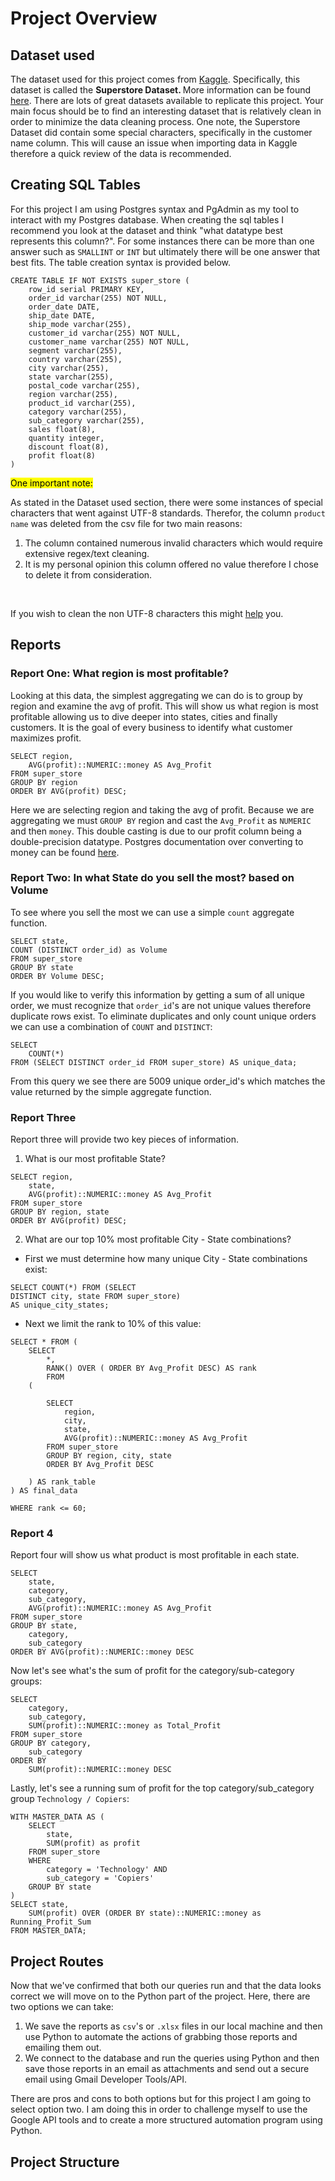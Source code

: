 # Project Overview 

## Dataset used 
The dataset used for this project comes from 
[Kaggle](https://www.kaggle.com). Specifically, this 
dataset is called the <strong> Superstore Dataset. </strong> More information can be found 
[here](https://www.kaggle.com/datasets/vivek468/superstore-dataset-final?resource=download). There are lots of great 
datasets available to replicate this project. Your main focus should be to find an interesting dataset that is 
relatively clean in order to minimize the data cleaning process. One note, the Superstore Dataset did contain some 
special characters, specifically in the customer name column. This will cause an issue when importing data in Kaggle 
therefore a quick review of the data is recommended. 



## Creating SQL Tables
For this project I am using Postgres syntax and PgAdmin as my tool to interact with my Postgres database. When 
creating the sql tables I recommend you look at the dataset and think "what datatype best represents this column?". 
For some instances there can be more than one answer such as `SMALLINT` or `INT` but ultimately there will be one 
answer that best fits. The table creation syntax is provided below. 
```postgresql
CREATE TABLE IF NOT EXISTS super_store (
	row_id serial PRIMARY KEY,
	order_id varchar(255) NOT NULL, 
	order_date DATE,
	ship_date DATE,
	ship_mode varchar(255),
	customer_id varchar(255) NOT NULL,
	customer_name varchar(255) NOT NULL,
	segment varchar(255),
	country varchar(255),
	city varchar(255),
	state varchar(255),
	postal_code varchar(255),
	region varchar(255),
	product_id varchar(255),
	category varchar(255),
	sub_category varchar(255),
	sales float(8),
	quantity integer,
	discount float(8),
	profit float(8)
)
```
<mark> One important note: </mark>  <br>

As stated in the Dataset used section, there were some instances of special characters that went against UTF-8 standards. 
Therefor, the column `product name` was deleted from the csv file for two main reasons:
1. The column contained numerous invalid characters which would require extensive regex/text cleaning. 
2. It is my personal opinion this column offered no value therefore I chose to delete it from consideration. 
<br>

If you wish to clean the non UTF-8 characters this might 
[help](https://stackoverflow.com/questions/12999651/how-to-remove-non-utf-8-characters-from-text-file) you. 

## Reports 

### Report One: What region is most profitable? 
Looking at this data, the simplest aggregating we can do is to group by region and examine the avg of profit. This 
will show us what region is most profitable allowing us to dive deeper into states, cities and finally customers. It 
is the goal of every business to identify what customer maximizes profit.
```postgresql
SELECT region, 
	AVG(profit)::NUMERIC::money AS Avg_Profit  
FROM super_store 
GROUP BY region
ORDER BY AVG(profit) DESC; 
```
Here we are selecting region and taking the avg of profit. Because we are aggregating we must `GROUP BY` region and 
cast the `Avg_Profit` as `NUMERIC` and then `money`. This double casting is due to our profit column being a 
double-precision datatype. Postgres documentation over converting to money can be found 
[here](https://www.postgresql.org/docs/current/datatype-money.html). 


### Report Two: In what State do you sell the most? based on Volume 

To see where you sell the most we can use a simple `count` aggregate function.
```postgresql
SELECT state, 
COUNT (DISTINCT order_id) as Volume
FROM super_store
GROUP BY state
ORDER BY Volume DESC;
```
If you would like to verify this information by getting a sum of all unique order, we must recognize that `order_id`'s
are not unique values therefore duplicate rows exist. To eliminate duplicates and only count unique orders we can use a 
combination of `COUNT` and `DISTINCT`:
```postgresql
SELECT 	
	COUNT(*) 
FROM (SELECT DISTINCT order_id FROM super_store) AS unique_data;
```
From this query we see there are 5009 unique order_id's which matches the value returned by the simple aggregate 
function. 

### Report Three
Report three will provide two key pieces of information.
1. What is our most profitable State? 
```postgresql
SELECT region,
	state,
	AVG(profit)::NUMERIC::money AS Avg_Profit
FROM super_store 
GROUP BY region, state
ORDER BY AVG(profit) DESC;
```
2. What are our top 10% most profitable City - State combinations?

* First we must determine how many unique City - State combinations exist:
```postgresql
SELECT COUNT(*) FROM (SELECT 
DISTINCT city, state FROM super_store)
AS unique_city_states;
```

* Next we limit the rank to 10% of this value:

```postgresql
SELECT * FROM (
	SELECT
		*,
		RANK() OVER ( ORDER BY Avg_Profit DESC) AS rank
		FROM
	(

		SELECT
			region,
			city,
			state,
			AVG(profit)::NUMERIC::money AS Avg_Profit
		FROM super_store
		GROUP BY region, city, state
		ORDER BY Avg_Profit DESC

	) AS rank_table
) AS final_data

WHERE rank <= 60;
```
### Report 4
Report four will show us what product is most profitable in each state. 
```postgresql
SELECT 
	state, 
	category,
	sub_category,
	AVG(profit)::NUMERIC::money AS Avg_Profit
FROM super_store
GROUP BY state, 
	category,
	sub_category
ORDER BY AVG(profit)::NUMERIC::money DESC
```
Now let's see what's the sum of profit for the category/sub-category groups:
```postgresql
SELECT	
	category,
	sub_category,
	SUM(profit)::NUMERIC::money as Total_Profit
FROM super_store
GROUP BY category,
	sub_category
ORDER BY
	SUM(profit)::NUMERIC::money DESC
```
Lastly, let's see a running sum of profit for the top category/sub_category group `Technology / Copiers`:
```postgresql
WITH MASTER_DATA AS (
	SELECT 
		state,
		SUM(profit) as profit
	FROM super_store
	WHERE 
		category = 'Technology' AND
		sub_category = 'Copiers'
	GROUP BY state
)
SELECT state, 
	SUM(profit) OVER (ORDER BY state)::NUMERIC::money as Running_Profit_Sum
FROM MASTER_DATA;
```
## Project Routes
Now that we've confirmed that both our queries run and that the data looks correct we will move on to the Python 
part of the project. Here, there are two options we can take:
1. We save the reports as `csv`'s or `.xlsx` files in our local machine and then use Python to automate the actions of 
   grabbing those reports and emailing them out.
2. We connect to the database and run the queries using Python and then save those reports in an email as attachments 
   and send out a secure email using Gmail Developer Tools/API. 

There are pros and cons to both options but for this project I am going to select option two. I am doing this in 
order to challenge myself to use the Google API tools and to create a more structured automation program using Python. 

## Project Structure 


